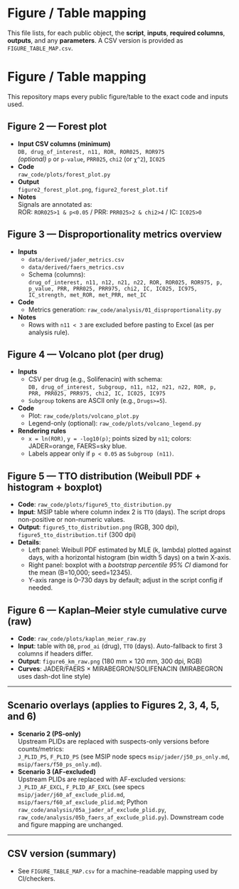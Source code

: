 # Figure / Table mapping

This file lists, for each public object, the **script**, **inputs**, **required columns**, **outputs**, and any **parameters**. A CSV version is provided as `FIGURE_TABLE_MAP.csv`.

# Figure / Table mapping

This repository maps every public figure/table to the exact code and inputs used.

## Figure 2 — Forest plot
- **Input CSV columns (minimum)**  
  `DB, drug_of_interest, n11, ROR, ROR025, ROR975`  
  *(optional)* `p` or `p-value`, `PRR025`, `chi2` (or `χ^2`), `IC025`
- **Code**  
  `raw_code/plots/forest_plot.py`
- **Output**  
  `figure2_forest_plot.png`, `figure2_forest_plot.tif`
- **Notes**  
  Signals are annotated as:  
  ROR: `ROR025>1 & p<0.05` / PRR: `PRR025>2 & chi2>4` / IC: `IC025>0`

## Figure 3 — Disproportionality metrics overview
- **Inputs**
  - `data/derived/jader_metrics.csv`
  - `data/derived/faers_metrics.csv`
  - Schema (columns):  
    `drug_of_interest, n11, n12, n21, n22, ROR, ROR025, ROR975, p, p_value, PRR, PRR025, PRR975, chi2, IC, IC025, IC975, IC_strength, met_ROR, met_PRR, met_IC`
- **Code**
  - Metrics generation: `raw_code/analysis/01_disproportionality.py`
- **Notes**
  - Rows with `n11 < 3` are excluded before pasting to Excel (as per analysis rule).

## Figure 4 — Volcano plot (per drug)
- **Inputs**
  - CSV per drug (e.g., Solifenacin) with schema:  
    `DB, drug_of_interest, Subgroup, n11, n12, n21, n22, ROR, p, PRR, PRR025, PRR975, chi2, IC, IC025, IC975`
  - `Subgroup` tokens are ASCII only (e.g., `Drugs>=5`).
- **Code**
  - Plot: `raw_code/plots/volcano_plot.py`
  - Legend-only (optional): `raw_code/plots/volcano_legend.py`
- **Rendering rules**
  - `x = ln(ROR)`, `y = -log10(p)`; points sized by `n11`; colors: JADER=orange, FAERS=sky blue.
  - Labels appear only if `p < 0.05` as `Subgroup (n11)`.

## Figure 5 — TTO distribution (Weibull PDF + histogram + boxplot)
- **Code**: `raw_code/plots/figure5_tto_distribution.py`
- **Input**: MSIP table where column index 2 is `TTO` (days). The script drops non-positive or non-numeric values.
- **Output**: `figure5_tto_distribution.png` (RGB, 300 dpi), `figure5_tto_distribution.tif` (300 dpi)
- **Details**:
  - Left panel: Weibull PDF estimated by MLE (k, lambda) plotted against days, with a horizontal histogram (bin width 5 days) on a twin X-axis.
  - Right panel: boxplot with a *bootstrap percentile 95% CI* diamond for the mean (B=10,000; seed=12345).
  - Y-axis range is 0–730 days by default; adjust in the script config if needed.

## Figure 6 — Kaplan–Meier style cumulative curve (raw)
- **Code**: `raw_code/plots/kaplan_meier_raw.py`
- **Input**: table with `DB`, `prod_ai` (drug), `TTO` (days). Auto-fallback to first 3 columns if headers differ.
- **Output**: `figure6_km_raw.png` (180 mm × 120 mm, 300 dpi, RGB)
- **Curves**: JADER/FAERS × MIRABEGRON/SOLIFENACIN (MIRABEGRON uses dash-dot line style)

---

## Scenario overlays (applies to Figures 2, 3, 4, 5, and 6)
- **Scenario 2 (PS-only)**  
  Upstream PLIDs are replaced with suspects-only versions before counts/metrics:  
  `J_PLID_PS`, `F_PLID_PS` (see MSIP node specs `msip/jader/j50_ps_only.md`, `msip/faers/f50_ps_only.md`).
- **Scenario 3 (AF-excluded)**  
  Upstream PLIDs are replaced with AF-excluded versions:  
  `J_PLID_AF_EXCL`, `F_PLID_AF_EXCL` (see specs `msip/jader/j60_af_exclude_plid.md`, `msip/faers/f60_af_exclude_plid.md`; Python `raw_code/analysis/05a_jader_af_exclude_plid.py`, `raw_code/analysis/05b_faers_af_exclude_plid.py`). Downstream code and figure mapping are unchanged.


---
## CSV version (summary)

- See `FIGURE_TABLE_MAP.csv` for a machine-readable mapping used by CI/checkers.
